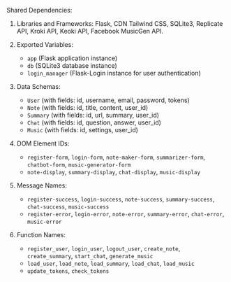 Shared Dependencies:

1. Libraries and Frameworks: Flask, CDN Tailwind CSS, SQLite3, Replicate API, Kroki API, Keoki API, Facebook MusicGen API.

2. Exported Variables: 
   - `app` (Flask application instance)
   - `db` (SQLite3 database instance)
   - `login_manager` (Flask-Login instance for user authentication)

3. Data Schemas: 
   - `User` (with fields: id, username, email, password, tokens)
   - `Note` (with fields: id, title, content, user_id)
   - `Summary` (with fields: id, url, summary, user_id)
   - `Chat` (with fields: id, question, answer, user_id)
   - `Music` (with fields: id, settings, user_id)

4. DOM Element IDs: 
   - `register-form`, `login-form`, `note-maker-form`, `summarizer-form`, `chatbot-form`, `music-generator-form`
   - `note-display`, `summary-display`, `chat-display`, `music-display`

5. Message Names: 
   - `register-success`, `login-success`, `note-success`, `summary-success`, `chat-success`, `music-success`
   - `register-error`, `login-error`, `note-error`, `summary-error`, `chat-error`, `music-error`

6. Function Names: 
   - `register_user`, `login_user`, `logout_user`, `create_note`, `create_summary`, `start_chat`, `generate_music`
   - `load_user`, `load_note`, `load_summary`, `load_chat`, `load_music`
   - `update_tokens`, `check_tokens`